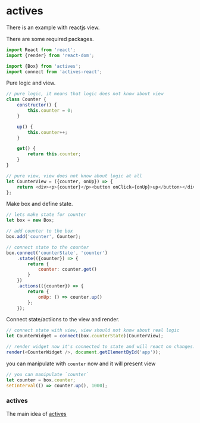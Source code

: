 # actives
There is an example with reactjs view.

There are some required packages.
```javascript
import React from 'react';
import {render} from 'react-dom';

import {Box} from 'actives';
import connect from 'actives-react';
```
Pure logic and view.
```javascript
// pure logic, it means that logic does not know about view
class Counter {
    constructor() {
        this.counter = 0;
    }

    up() {
        this.counter++;
    }

    get() {
        return this.counter;
    }
}

// pure view, view does not know about logic at all
let CounterView = ({counter, onUp}) => {
    return <div><p>{counter}</p><button onClick={onUp}>up</button></div>
};
```

Make box and define state.
```javascript
// lets make state for counter
let box = new Box;

// add counter to the box
box.add('counter', Counter);

// connect state to the counter
box.connect('counterState', 'counter')
    .state(({counter}) => {
        return {
            counter: counter.get()
        }
    })
    .actions(({counter}) => {
        return {
            onUp: () => counter.up()
        };
    });
```

Connect state/actiions to the view and render.
```javascript
// connect state with view, view should not know about real logic
let CounterWidget = connect(box.counterState)(CounterView);

// render widget now it's connected to state and will react on changes.
render(<CounterWidget />, document.getElementById('app'));
```
you can manipulate with `counter` now and it will present view
```javascript
// you can manipulate `counter`
let counter = box.counter;
setInterval(() => counter.up(), 1000);
```


### actives
The main idea of [actives](https://github.com/slavahatnuke/actives)
